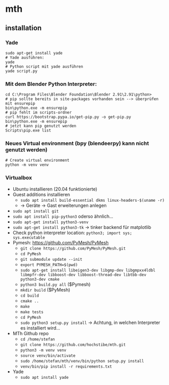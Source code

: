 # mth

## installation

### Yade

```
sudo apt-get install yade
# Yade ausführen:
yade
# Python script mit yade ausführen
yade script.py
```

### Mit dem Blender Python Interpreter:
```
cd C:\Program Files\Blender Foundation\Blender 2.91\2.91\python>
# pip sollte bereits in site-packages vorhanden sein --> überprüfen mit ensurepip
bin\python.exe -m ensurepip
# pip fehlt im scripts-ordner
curl https://bootstrap.pypa.io/get-pip.py -o get-pip.py
bin\python.exe -m ensurepip
# jetzt kann pip genutzt werden
Scripts\pip.exe list
```

### Neues Virtual environment (bpy (blendeerpy) kann nicht genutzt werden)
```
# Create virtual environment
python -m venv venv
```

### Virtualbox

- Ubuntu installieren (20.04 funktionierte)
- Guest additions installieren
  - ``sudo apt install build-essential dkms linux-headers-$(uname -r)``
  - -> Geräte -> Gast erweiterungen anlegen
- ``sudo apt install git``
- ``sudo apt install pip-python3``  oderso ähnlich...
- ``sudo apt-get install python3-venv`` 
- ``sudo apt-get install python3-tk`` -> tinker backend für matplotlib
- Check python interpreter location: ``python3; import sys; sys.executable``  
- Pymesh: https://github.com/PyMesh/PyMesh
  - ``git clone https://github.com/PyMesh/PyMesh.git``
  - ``cd PyMesh``
  - ``git submodule update --init``
  - ``export PYMESH_PATH=$(pwd)``
  - ``sudo apt-get install libeigen3-dev libgmp-dev libgmpxx4ldbl libmpfr-dev libboost-dev libboost-thread-dev libtbb-dev python3-dev cmake``
  - ``python3 build.py all`` ($Pymesh)  
  - ``mkdir build`` ($PyMesh)
  - ``cd build``
  - ``cmake ..``
  - ``make`` 
  - ``make tests``
  - ``cd PyMesh``
  - ``sudo python3 setup.py install`` -> Achtung, in welchen Interpreter es installiert wird...
- MTh Github repo
  - ``cd /home/stefan``
  - ``git clone https://github.com/hochstibe/mth.git``
  -  ``python3 -m venv venv``
  - ``source venv/bin/activate``
  - ``sudo /home/stefan/mth/venv/bin/python setup.py install``
  - ``venv/bin/pip install -r requirements.txt``
- Yade
  - ``sudo apt install yade``
